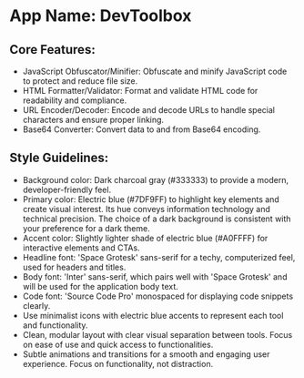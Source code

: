 # **App Name**: DevToolbox

## Core Features:

- JavaScript Obfuscator/Minifier: Obfuscate and minify JavaScript code to protect and reduce file size.
- HTML Formatter/Validator: Format and validate HTML code for readability and compliance.
- URL Encoder/Decoder: Encode and decode URLs to handle special characters and ensure proper linking.
- Base64 Converter: Convert data to and from Base64 encoding.

## Style Guidelines:

- Background color: Dark charcoal gray (#333333) to provide a modern, developer-friendly feel.
- Primary color: Electric blue (#7DF9FF) to highlight key elements and create visual interest. Its hue conveys information technology and technical precision. The choice of a dark background is consistent with your preference for a dark theme.
- Accent color: Slightly lighter shade of electric blue (#A0FFFF) for interactive elements and CTAs.
- Headline font: 'Space Grotesk' sans-serif for a techy, computerized feel, used for headers and titles.
- Body font: 'Inter' sans-serif, which pairs well with 'Space Grotesk' and will be used for the application body text.
- Code font: 'Source Code Pro' monospaced for displaying code snippets clearly.
- Use minimalist icons with electric blue accents to represent each tool and functionality.
- Clean, modular layout with clear visual separation between tools. Focus on ease of use and quick access to functionalities.
- Subtle animations and transitions for a smooth and engaging user experience. Focus on functionality, not distraction.